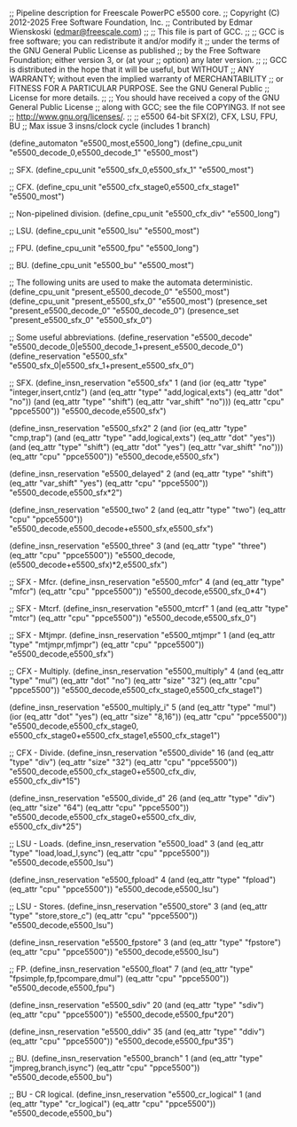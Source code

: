 ;; Pipeline description for Freescale PowerPC e5500 core.
;;   Copyright (C) 2012-2025 Free Software Foundation, Inc.
;;   Contributed by Edmar Wienskoski (edmar@freescale.com)
;;
;; This file is part of GCC.
;;
;; GCC is free software; you can redistribute it and/or modify it
;; under the terms of the GNU General Public License as published
;; by the Free Software Foundation; either version 3, or (at your
;; option) any later version.
;;
;; GCC is distributed in the hope that it will be useful, but WITHOUT
;; ANY WARRANTY; without even the implied warranty of MERCHANTABILITY
;; or FITNESS FOR A PARTICULAR PURPOSE.  See the GNU General Public
;; License for more details.
;;
;; You should have received a copy of the GNU General Public License
;; along with GCC; see the file COPYING3.  If not see
;; <http://www.gnu.org/licenses/>.
;;
;; e5500 64-bit SFX(2), CFX, LSU, FPU, BU
;; Max issue 3 insns/clock cycle (includes 1 branch)

(define_automaton "e5500_most,e5500_long")
(define_cpu_unit "e5500_decode_0,e5500_decode_1" "e5500_most")

;; SFX.
(define_cpu_unit "e5500_sfx_0,e5500_sfx_1" "e5500_most")

;; CFX.
(define_cpu_unit "e5500_cfx_stage0,e5500_cfx_stage1" "e5500_most")

;; Non-pipelined division.
(define_cpu_unit "e5500_cfx_div" "e5500_long")

;; LSU.
(define_cpu_unit "e5500_lsu" "e5500_most")

;; FPU.
(define_cpu_unit "e5500_fpu" "e5500_long")

;; BU.
(define_cpu_unit "e5500_bu" "e5500_most")

;; The following units are used to make the automata deterministic.
(define_cpu_unit "present_e5500_decode_0" "e5500_most")
(define_cpu_unit "present_e5500_sfx_0" "e5500_most")
(presence_set "present_e5500_decode_0" "e5500_decode_0")
(presence_set "present_e5500_sfx_0" "e5500_sfx_0")

;; Some useful abbreviations.
(define_reservation "e5500_decode"
    "e5500_decode_0|e5500_decode_1+present_e5500_decode_0")
(define_reservation "e5500_sfx"
   "e5500_sfx_0|e5500_sfx_1+present_e5500_sfx_0")

;; SFX.
(define_insn_reservation "e5500_sfx" 1
  (and (ior (eq_attr "type" "integer,insert,cntlz")
	    (and (eq_attr "type" "add,logical,exts")
		 (eq_attr "dot" "no"))
	    (and (eq_attr "type" "shift")
		 (eq_attr "var_shift" "no")))
       (eq_attr "cpu" "ppce5500"))
  "e5500_decode,e5500_sfx")

(define_insn_reservation "e5500_sfx2" 2
  (and (ior (eq_attr "type" "cmp,trap")
	    (and (eq_attr "type" "add,logical,exts")
		 (eq_attr "dot"  "yes"))
	    (and (eq_attr "type" "shift")
		 (eq_attr "dot"  "yes")
		 (eq_attr "var_shift" "no")))
       (eq_attr "cpu" "ppce5500"))
  "e5500_decode,e5500_sfx")

(define_insn_reservation "e5500_delayed" 2
  (and (eq_attr "type" "shift")
       (eq_attr "var_shift" "yes")
       (eq_attr "cpu" "ppce5500"))
  "e5500_decode,e5500_sfx*2")

(define_insn_reservation "e5500_two" 2
  (and (eq_attr "type" "two")
       (eq_attr "cpu" "ppce5500"))
  "e5500_decode,e5500_decode+e5500_sfx,e5500_sfx")

(define_insn_reservation "e5500_three" 3
  (and (eq_attr "type" "three")
       (eq_attr "cpu" "ppce5500"))
  "e5500_decode,(e5500_decode+e5500_sfx)*2,e5500_sfx")

;; SFX - Mfcr.
(define_insn_reservation "e5500_mfcr" 4
  (and (eq_attr "type" "mfcr")
       (eq_attr "cpu" "ppce5500"))
  "e5500_decode,e5500_sfx_0*4")

;; SFX - Mtcrf.
(define_insn_reservation "e5500_mtcrf" 1
  (and (eq_attr "type" "mtcr")
       (eq_attr "cpu" "ppce5500"))
  "e5500_decode,e5500_sfx_0")

;; SFX - Mtjmpr.
(define_insn_reservation "e5500_mtjmpr" 1
  (and (eq_attr "type" "mtjmpr,mfjmpr")
       (eq_attr "cpu" "ppce5500"))
  "e5500_decode,e5500_sfx")

;; CFX - Multiply.
(define_insn_reservation "e5500_multiply" 4
  (and (eq_attr "type" "mul")
       (eq_attr "dot" "no")
       (eq_attr "size" "32")
       (eq_attr "cpu" "ppce5500"))
  "e5500_decode,e5500_cfx_stage0,e5500_cfx_stage1")

(define_insn_reservation "e5500_multiply_i" 5
  (and (eq_attr "type" "mul")
       (ior (eq_attr "dot" "yes")
	    (eq_attr "size" "8,16"))
       (eq_attr "cpu" "ppce5500"))
  "e5500_decode,e5500_cfx_stage0,\
   e5500_cfx_stage0+e5500_cfx_stage1,e5500_cfx_stage1")

;; CFX - Divide.
(define_insn_reservation "e5500_divide" 16
  (and (eq_attr "type" "div")
       (eq_attr "size" "32")
       (eq_attr "cpu" "ppce5500"))
  "e5500_decode,e5500_cfx_stage0+e5500_cfx_div,\
   e5500_cfx_div*15")

(define_insn_reservation "e5500_divide_d" 26
  (and (eq_attr "type" "div")
       (eq_attr "size" "64")
       (eq_attr "cpu" "ppce5500"))
  "e5500_decode,e5500_cfx_stage0+e5500_cfx_div,\
   e5500_cfx_div*25")

;; LSU - Loads.
(define_insn_reservation "e5500_load" 3
  (and (eq_attr "type" "load,load_l,sync")
       (eq_attr "cpu" "ppce5500"))
  "e5500_decode,e5500_lsu")

(define_insn_reservation "e5500_fpload" 4
  (and (eq_attr "type" "fpload")
       (eq_attr "cpu" "ppce5500"))
  "e5500_decode,e5500_lsu")

;; LSU - Stores.
(define_insn_reservation "e5500_store" 3
  (and (eq_attr "type" "store,store_c")
       (eq_attr "cpu" "ppce5500"))
  "e5500_decode,e5500_lsu")

(define_insn_reservation "e5500_fpstore" 3
  (and (eq_attr "type" "fpstore")
       (eq_attr "cpu" "ppce5500"))
  "e5500_decode,e5500_lsu")

;; FP.
(define_insn_reservation "e5500_float" 7
  (and (eq_attr "type" "fpsimple,fp,fpcompare,dmul")
       (eq_attr "cpu" "ppce5500"))
  "e5500_decode,e5500_fpu")

(define_insn_reservation "e5500_sdiv" 20
  (and (eq_attr "type" "sdiv")
       (eq_attr "cpu" "ppce5500"))
  "e5500_decode,e5500_fpu*20")

(define_insn_reservation "e5500_ddiv" 35
  (and (eq_attr "type" "ddiv")
       (eq_attr "cpu" "ppce5500"))
  "e5500_decode,e5500_fpu*35")

;; BU.
(define_insn_reservation "e5500_branch" 1
  (and (eq_attr "type" "jmpreg,branch,isync")
       (eq_attr "cpu" "ppce5500"))
  "e5500_decode,e5500_bu")

;; BU - CR logical.
(define_insn_reservation "e5500_cr_logical" 1
  (and (eq_attr "type" "cr_logical")
       (eq_attr "cpu" "ppce5500"))
  "e5500_decode,e5500_bu")
